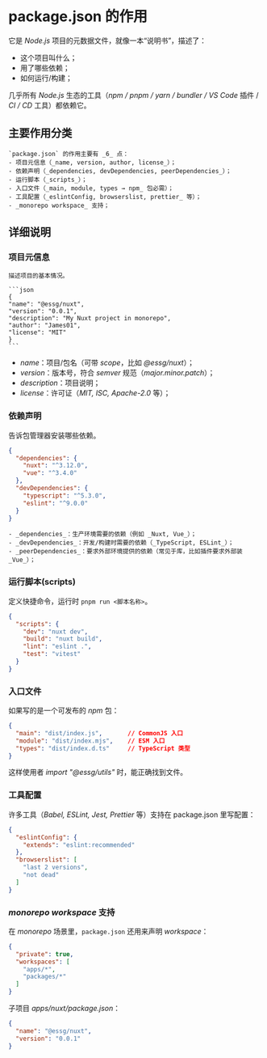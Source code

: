 # package.json 的作用

它是 _Node.js_ 项目的元数据文件，就像一本“说明书”，描述了：

- 这个项目叫什么；
- 用了哪些依赖；
- 如何运行/构建；

几乎所有 _Node.js_ 生态的工具（_npm / pnpm / yarn / bundler / VS Code_ 插件 / _CI / CD_ 工具）都依赖它。

## 主要作用分类

    `package.json` 的作用主要有 _6_ 点：
    - 项目元信息（_name, version, author, license_）；
    - 依赖声明（_dependencies, devDependencies, peerDependencies_）；
    - 运行脚本（_scripts_）；
    - 入口文件（_main, module, types → npm_ 包必需）；
    - 工具配置（_eslintConfig, browserslist, prettier_ 等）；
    - _monorepo workspace_ 支持；

## 详细说明

### 项目元信息

    描述项目的基本情况。

    ```json
    {
    "name": "@essg/nuxt",
    "version": "0.0.1",
    "description": "My Nuxt project in monorepo",
    "author": "James01",
    "license": "MIT"
    }
    ```

  - _name_：项目/包名（可带 _scope_，比如 _@essg/nuxt_）；
  - _version_：版本号，符合 _semver_ 规范（_major.minor.patch_）；
  - _description_：项目说明；
  - _license_：许可证（_MIT, ISC, Apache-2.0_ 等）；

### 依赖声明

告诉包管理器安装哪些依赖。
```json
{
  "dependencies": {
    "nuxt": "^3.12.0",
    "vue": "^3.4.0"
  },
  "devDependencies": {
    "typescript": "^5.3.0",
    "eslint": "^9.0.0"
  }
}
```

    - _dependencies_：生产环境需要的依赖（例如 _Nuxt, Vue_）；
    - _devDependencies_：开发/构建时需要的依赖（_TypeScript, ESLint_）；
    - _peerDependencies_：要求外部环境提供的依赖（常见于库，比如插件要求外部装 _Vue_）；

### 运行脚本(scripts)

定义快捷命令，运行时 `pnpm run <脚本名称>`。

```json
{
  "scripts": {
    "dev": "nuxt dev",
    "build": "nuxt build",
    "lint": "eslint .",
    "test": "vitest"
  }
}
```

### 入口文件

如果写的是一个可发布的 _npm_ 包：

```json
{
  "main": "dist/index.js",       // CommonJS 入口
  "module": "dist/index.mjs",    // ESM 入口
  "types": "dist/index.d.ts"     // TypeScript 类型
}
```
这样使用者 _import "@essg/utils"_ 时，能正确找到文件。

### 工具配置

许多工具（_Babel, ESLint, Jest, Prettier_ 等）支持在 package.json 里写配置：

```json
{
  "eslintConfig": {
    "extends": "eslint:recommended"
  },
  "browserslist": [
    "last 2 versions",
    "not dead"
  ]
}
```

### _monorepo workspace_ 支持

在 _monorepo_ 场景里，`package.json` 还用来声明 _workspace_：

```json
{
  "private": true,
  "workspaces": [
    "apps/*",
    "packages/*"
  ]
}
```

子项目 _apps/nuxt/package.json_：

```json
{
  "name": "@essg/nuxt",
  "version": "0.0.1"
}
```